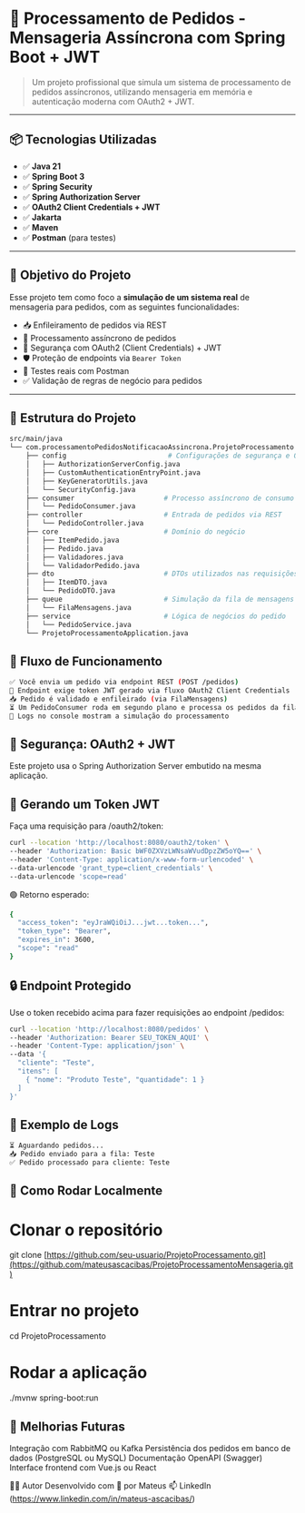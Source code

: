 # 🧾 Processamento de Pedidos - Mensageria Assíncrona com Spring Boot + JWT

> Um projeto profissional que simula um sistema de processamento de pedidos assíncronos, utilizando mensageria em memória e autenticação moderna com OAuth2 + JWT.

---

## 📦 Tecnologias Utilizadas

- ✅ **Java 21**
- ✅ **Spring Boot 3**
- ✅ **Spring Security**
- ✅ **Spring Authorization Server**
- ✅ **OAuth2 Client Credentials + JWT**
- ✅ **Jakarta**
- ✅ **Maven**
- ✅ **Postman** (para testes)

---

## 🧠 Objetivo do Projeto

Esse projeto tem como foco a **simulação de um sistema real** de mensageria para pedidos, com as seguintes funcionalidades:

- 📥 Enfileiramento de pedidos via REST
- 🧵 Processamento assíncrono de pedidos
- 🔐 Segurança com OAuth2 (Client Credentials) + JWT
- 🛡️ Proteção de endpoints via `Bearer Token`
- 🧪 Testes reais com Postman
- ✅ Validação de regras de negócio para pedidos

---

## 🧱 Estrutura do Projeto

```bash
src/main/java
└── com.processamentoPedidosNotificacaoAssincrona.ProjetoProcessamento
    ├── config                         # Configurações de segurança e OAuth2
    │   ├── AuthorizationServerConfig.java
    │   ├── CustomAuthenticationEntryPoint.java
    │   ├── KeyGeneratorUtils.java
    │   └── SecurityConfig.java
    ├── consumer                      # Processo assíncrono de consumo da fila
    │   └── PedidoConsumer.java
    ├── controller                    # Entrada de pedidos via REST
    │   └── PedidoController.java
    ├── core                          # Domínio do negócio
    │   ├── ItemPedido.java
    │   ├── Pedido.java
    │   ├── Validadores.java
    │   └── ValidadorPedido.java
    ├── dto                           # DTOs utilizados nas requisições
    │   ├── ItemDTO.java
    │   └── PedidoDTO.java
    ├── queue                         # Simulação da fila de mensagens (in memory)
    │   └── FilaMensagens.java
    ├── service                       # Lógica de negócios do pedido
    │   └── PedidoService.java
    └── ProjetoProcessamentoApplication.java
```

## 🔁 Fluxo de Funcionamento

```bash
✅ Você envia um pedido via endpoint REST (POST /pedidos)
🔐 Endpoint exige token JWT gerado via fluxo OAuth2 Client Credentials
📥 Pedido é validado e enfileirado (via FilaMensagens)
⏳ Um PedidoConsumer roda em segundo plano e processa os pedidos da fila
🧾 Logs no console mostram a simulação do processamento
```

## 🔐 Segurança: OAuth2 + JWT
Este projeto usa o Spring Authorization Server embutido na mesma aplicação.

## 🎫 Gerando um Token JWT
Faça uma requisição para /oauth2/token:

```bash
curl --location 'http://localhost:8080/oauth2/token' \
--header 'Authorization: Basic bWF0ZXVzLWNsaWVudDpzZW5oYQ==' \
--header 'Content-Type: application/x-www-form-urlencoded' \
--data-urlencode 'grant_type=client_credentials' \
--data-urlencode 'scope=read'
```
🟢 Retorno esperado:

```bash
{
  "access_token": "eyJraWQiOiJ...jwt...token...",
  "token_type": "Bearer",
  "expires_in": 3600,
  "scope": "read"
}
```

## 🔒 Endpoint Protegido
Use o token recebido acima para fazer requisições ao endpoint /pedidos:

```bash
curl --location 'http://localhost:8080/pedidos' \
--header 'Authorization: Bearer SEU_TOKEN_AQUI' \
--header 'Content-Type: application/json' \
--data '{
  "cliente": "Teste",
  "itens": [
    { "nome": "Produto Teste", "quantidade": 1 }
  ]
}'
```

## 🧪 Exemplo de Logs
```bash
⏳ Aguardando pedidos...
📥 Pedido enviado para a fila: Teste
✅ Pedido processado para cliente: Teste
```

## 🚀 Como Rodar Localmente

# Clonar o repositório
git clone [https://github.com/seu-usuario/ProjetoProcessamento.git](https://github.com/mateusascacibas/ProjetoProcessamentoMensageria.git)

# Entrar no projeto
cd ProjetoProcessamento

# Rodar a aplicação
./mvnw spring-boot:run

## 🔮 Melhorias Futuras
 Integração com RabbitMQ ou Kafka
 Persistência dos pedidos em banco de dados (PostgreSQL ou MySQL)
 Documentação OpenAPI (Swagger)
 Interface frontend com Vue.js ou React

👨‍💻 Autor
Desenvolvido com 💙 por Mateus
📫 LinkedIn (https://www.linkedin.com/in/mateus-ascacibas/)
